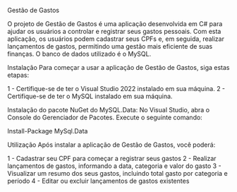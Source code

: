 Gestão de Gastos

O projeto de Gestão de Gastos é uma aplicação desenvolvida em C# para ajudar os usuários a controlar e registrar seus gastos pessoais. Com esta aplicação, os usuários podem cadastrar seus CPFs e, em seguida, realizar lançamentos de gastos, permitindo uma gestão mais eficiente de suas finanças. O banco de dados utilizado é o MySQL.

Instalação
Para começar a usar a aplicação de Gestão de Gastos, siga estas etapas:

1 - Certifique-se de ter o Visual Studio 2022 instalado em sua máquina.
2 - Certifique-se de ter o MySQL instalado em sua máquina.

Instalação do pacote NuGet do MySQL.Data:
No Visual Studio, abra o Console do Gerenciador de Pacotes.
Execute o seguinte comando:

Install-Package MySql.Data

Utilização
Após instalar a aplicação de Gestão de Gastos, você poderá:

1 - Cadastrar seu CPF para começar a registrar seus gastos
2 - Realizar lançamentos de gastos, informando a data, categoria e valor do gasto
3 - Visualizar um resumo dos seus gastos, incluindo total gasto por categoria e período
4 - Editar ou excluir lançamentos de gastos existentes

